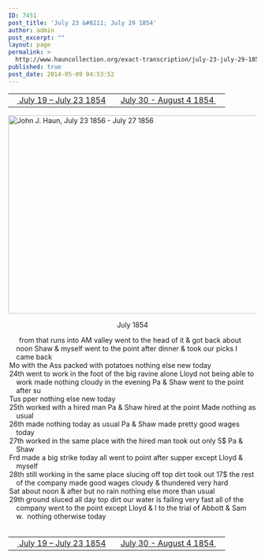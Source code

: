 ```yaml
---
ID: 7451
post_title: 'July 23 &#8211; July 29 1854'
author: admin
post_excerpt: ""
layout: page
permalink: >
  http://www.hauncollection.org/exact-transcription/july-23-july-29-1854/
published: true
post_date: 2014-05-09 04:53:52
---
```

<table style="width: 100%;" align="center">
<tbody>
<tr>
<td width="50%"><a title="July 19 – July 23 1854" href="http://www.hauncollection.org/version-2/version-ii-series-i/july-19-july-23-1854/"><img src="https://lh3.googleusercontent.com/-EFJpxxNiPNw/VqgtWBCZrMI/AAAAAAAAAFU/WfY4lPFWWkg/s800-Ic42/Soeb-Plain-Arrows-8-10px.png" alt="" width="10" height="10" /> July 19 – July 23 1854</a></td>
<td style="text-align: right;"><a title="July 30 – August 4 1854" href="http://www.hauncollection.org/version-2/version-ii-series-i/july-30-august-4-1854/"> July 30 - August 4 1854 <img src="https://lh3.googleusercontent.com/-67k0cYlpXHw/VqgtWKz1MXI/AAAAAAAAAFU/k9PW_Piyurk/s800-Ic42/Soeb-Plain-Arrows-5-10px.png" alt="" width="10" height="10" /></a></td>
</tr>
</tbody>
</table>
<a href="http://www.hauncollection.org/wp-content/uploads/John Haun/JJH_190_July 23 1856 - July 27 1856.JPG" target="_blank" rel="noopener"><img class="alignnone wp-image-2419 size-large" src="http://www.hauncollection.org/wp-content/uploads/John Haun/JJH_190_July 23 1856 - July 27 1856-1024x682.jpg" alt="John J. Haun, July 23 1856 - July 27 1856" width="604" height="402" /></a>
<p style="text-align: center;">July 1854</p>

<div style="text-indent: -1em; padding-left: 16px;"><span style="color: #ffffff;">.</span>    from that runs into AM valley went to the head of it &amp; got back about noon
Shaw &amp; myself went to the point after dinner &amp; took our picks I came back</div>
<div style="text-indent: -1em; padding-left: 16px;">Mo with the Ass packed with potatoes nothing else new today</div>
<div style="text-indent: -1em; padding-left: 16px;">24th went to work in the foot of the big ravine alone Lloyd not being able to work
made nothing cloudy in the evening Pa &amp; Shaw went to the point after su</div>
<div style="text-indent: -1em; padding-left: 16px;">Tus pper nothing else new today</div>
<div style="text-indent: -1em; padding-left: 16px;">25th worked with a hired man Pa &amp; Shaw hired at the point Made nothing as usual</div>
<div style="text-indent: -1em; padding-left: 16px;">26th made nothing today as usual Pa &amp; Shaw made pretty good wages today</div>
<div style="text-indent: -1em; padding-left: 16px;">27th worked in the same place with the hired man took out only 5$ Pa &amp; Shaw</div>
<div style="text-indent: -1em; padding-left: 16px;">Frd made a big strike today all went to point after supper except Lloyd &amp; myself</div>
<div style="text-indent: -1em; padding-left: 16px;">28th still working in the same place slucing off top dirt took out
17$ the rest of the company made good wages cloudy &amp; thundered very hard</div>
<div style="text-indent: -1em; padding-left: 16px;">Sat about noon &amp; after but no rain nothing else more than usual</div>
<div style="text-indent: -1em; padding-left: 16px;">29th ground sluced all day top dirt our water is failing very fast all of the
company went to the point except Lloyd &amp; I to the trial of Abbott &amp; Sam
w.  nothing otherwise today</div>
&nbsp;
<table style="width: 100%;" align="center">
<tbody>
<tr>
<td width="50%"><a title="July 19 – July 23 1854" href="http://www.hauncollection.org/version-2/version-ii-series-i/july-19-july-23-1854/"><img src="https://lh3.googleusercontent.com/-EFJpxxNiPNw/VqgtWBCZrMI/AAAAAAAAAFU/WfY4lPFWWkg/s800-Ic42/Soeb-Plain-Arrows-8-10px.png" alt="" width="10" height="10" /> July 19 – July 23 1854</a></td>
<td style="text-align: right;"><a title="July 30 – August 4 1854" href="http://www.hauncollection.org/version-2/version-ii-series-i/july-30-august-4-1854/"> July 30 - August 4 1854 <img src="https://lh3.googleusercontent.com/-67k0cYlpXHw/VqgtWKz1MXI/AAAAAAAAAFU/k9PW_Piyurk/s800-Ic42/Soeb-Plain-Arrows-5-10px.png" alt="" width="10" height="10" /></a></td>
</tr>
</tbody>
</table>
